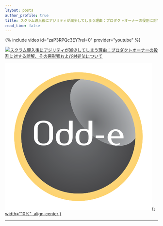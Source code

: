 ```yaml
---
layout: posts
author_profile: true
title: スクラム導入後にアジリティが減少してしまう理由：プロダクトオーナーの役割に対する誤解、その悪影響および対処法について
read_time: false
---
```


{% include video id="zaP3RPQc3EY?rel=0" provider="youtube" %}

[![スクラム導入後にアジリティが減少してしまう理由：プロダクトオーナーの役割に対する誤解、その悪影響および対処法について](../images/Why-Scrum-Isnt-Making-Your-Company-Very-Agile-cover-jp.png)](/downloads/Why-Scrum-Isnt-Making-Your-Company-Very-Agile-jp.pdf) 

[![Odd](/images/Odd-e-logo.svg){: width="10%" .align-center }](https://www.odd-e.jp/)

---
